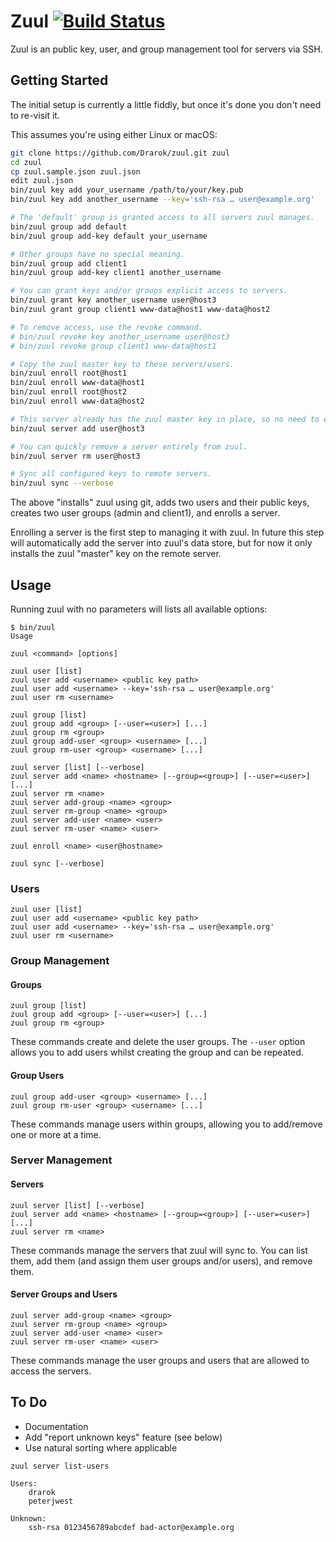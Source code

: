 # Zuul [![Build Status](https://travis-ci.org/Drarok/zuul.svg?branch=develop)](https://travis-ci.org/Drarok/zuul)

Zuul is an public key, user, and group management tool for servers via SSH.

## Getting Started

The initial setup is currently a little fiddly, but once it's done you don't need to re-visit it. 

This assumes you're using either Linux or macOS:

```bash
git clone https://github.com/Drarok/zuul.git zuul
cd zuul
cp zuul.sample.json zuul.json
edit zuul.json
bin/zuul key add your_username /path/to/your/key.pub
bin/zuul key add another_username --key='ssh-rsa … user@example.org'

# The 'default' group is granted access to all servers zuul manages.
bin/zuul group add default
bin/zuul group add-key default your_username

# Other groups have no special meaning.
bin/zuul group add client1
bin/zuul group add-key client1 another_username

# You can grant keys and/or groups explicit access to servers.
bin/zuul grant key another_username user@host3
bin/zuul grant group client1 www-data@host1 www-data@host2

# To remove access, use the revoke command.
# bin/zuul revoke key another_username user@host3
# bin/zuul revoke group client1 www-data@host1

# Copy the zuul master key to these servers/users.
bin/zuul enroll root@host1
bin/zuul enroll www-data@host1
bin/zuul enroll root@host2
bin/zuul enroll www-data@host2

# This server already has the zuul master key in place, so no need to enroll it, but we need to let zuul know it exists in order to sync our default keys.
bin/zuul server add user@host3

# You can quickly remove a server entirely from zuul.
bin/zuul server rm user@host3

# Sync all configured keys to remote servers.
bin/zuul sync --verbose
```

The above "installs" zuul using git, adds two users and their public keys, creates two user groups (admin and client1), and enrolls a server.

Enrolling a server is the first step to managing it with zuul. In future this step will automatically add the server into zuul's data store, but for now it only installs the zuul "master" key on the remote server.

## Usage

Running zuul with no parameters will lists all available options:

```
$ bin/zuul
Usage

zuul <command> [options]

zuul user [list]
zuul user add <username> <public key path>
zuul user add <username> --key='ssh-rsa … user@example.org'
zuul user rm <username>

zuul group [list]
zuul group add <group> [--user=<user>] [...]
zuul group rm <group>
zuul group add-user <group> <username> [...]
zuul group rm-user <group> <username> [...]

zuul server [list] [--verbose]
zuul server add <name> <hostname> [--group=<group>] [--user=<user>] [...]
zuul server rm <name>
zuul server add-group <name> <group>
zuul server rm-group <name> <group>
zuul server add-user <name> <user>
zuul server rm-user <name> <user>

zuul enroll <name> <user@hostname>

zuul sync [--verbose]
```

### Users

```
zuul user [list]
zuul user add <username> <public key path>
zuul user add <username> --key='ssh-rsa … user@example.org'
zuul user rm <username>
```

### Group Management

#### Groups

```
zuul group [list]
zuul group add <group> [--user=<user>] [...]
zuul group rm <group>
```

These commands create and delete the user groups. The `--user` option allows you to add users whilst creating the group and can be repeated.

#### Group Users

```
zuul group add-user <group> <username> [...]
zuul group rm-user <group> <username> [...]
```

These commands manage users within groups, allowing you to add/remove one or more at a time.

### Server Management

#### Servers

```
zuul server [list] [--verbose]
zuul server add <name> <hostname> [--group=<group>] [--user=<user>] [...]
zuul server rm <name>
```

These commands manage the servers that zuul will sync to. You can list them, add them (and assign them user groups and/or users), and remove them.

#### Server Groups and Users

```
zuul server add-group <name> <group>
zuul server rm-group <name> <group>
zuul server add-user <name> <user>
zuul server rm-user <name> <user>
```

These commands manage the user groups and users that are allowed to access the servers.

## To Do

* Documentation
* Add "report unknown keys" feature (see below)
* Use natural sorting where applicable

```
zuul server list-users

Users:
    drarok
    peterjwest

Unknown:
    ssh-rsa 0123456789abcdef bad-actor@example.org
```
